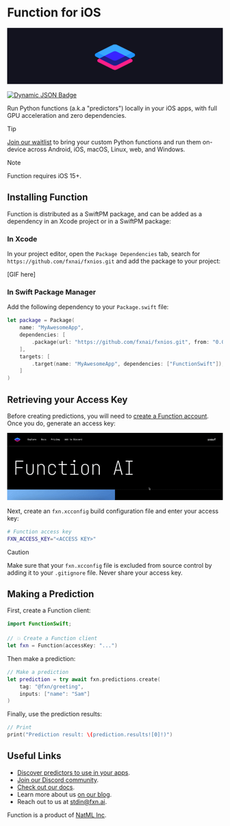 # Function for iOS

![function logo](https://raw.githubusercontent.com/fxnai/.github/main/logo_wide.png)

[![Dynamic JSON Badge](https://img.shields.io/badge/dynamic/json?url=https%3A%2F%2Fdiscord.com%2Fapi%2Finvites%2Fy5vwgXkz2f%3Fwith_counts%3Dtrue&query=%24.approximate_member_count&logo=discord&logoColor=white&label=Function%20community)](https://fxn.ai/community)

Run Python functions (a.k.a "predictors") locally in your iOS apps, with 
full GPU acceleration and zero dependencies.

> [!TIP]
> [Join our waitlist](https://fxn.ai/waitlist) to bring your custom Python functions and run them on-device across Android, iOS, macOS, Linux, web, and Windows.

> [!NOTE]
> Function requires iOS 15+.

## Installing Function
Function is distributed as a SwiftPM package, and can be added as a dependency in an Xcode project or in a SwiftPM package:

### In Xcode
In your project editor, open the `Package Dependencies` tab, search 
for `https://github.com/fxnai/fxnios.git` and add the package to your project:

[GIF here]

### In Swift Package Manager
Add the following dependency to your `Package.swift` file:
```swift
let package = Package(
    name: "MyAwesomeApp",
    dependencies: [
        .package(url: "https://github.com/fxnai/fxnios.git", from: "0.0.1"),
    ],
    targets: [
        .target(name: "MyAwesomeApp", dependencies: ["FunctionSwift"]),
    ]
)
```

## Retrieving your Access Key
Before creating predictions, you will need to [create a Function account](https://fxn.ai).
Once you do, generate an access key:

![generate access key](https://raw.githubusercontent.com/fxnai/.github/main/access_key.gif)

Next, create an `fxn.xcconfig` build configuration file and enter your access key:
```bash
# Function access key
FXN_ACCESS_KEY="<ACCESS KEY>"
```

> [!CAUTION]
> Make sure that your `fxn.xcconfig` file is excluded from source control by adding it to your `.gitignore` file. Never share your access key.

## Making a Prediction
First, create a Function client:
```swift
import FunctionSwift;

// 💥 Create a Function client
let fxn = Function(accessKey: "...")
```
Then make a prediction:
```swift
// Make a prediction
let prediction = try await fxn.predictions.create(
    tag: "@fxn/greeting",
    inputs: ["name": "Sam"]
)
```
Finally, use the prediction results:
```swift
// Print
print("Prediction result: \(prediction.results![0]!)")
```

## Useful Links
- [Discover predictors to use in your apps](https://fxn.ai/explore).
- [Join our Discord community](https://discord.gg/fxn).
- [Check out our docs](https://docs.fxn.ai).
- Learn more about us [on our blog](https://blog.fxn.ai).
- Reach out to us at [stdin@fxn.ai](mailto:stdin@fxn.ai).

Function is a product of [NatML Inc](https://github.com/natmlx).
